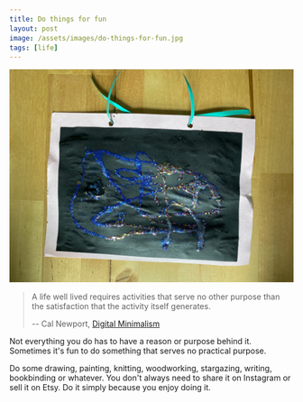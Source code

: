 ```yaml
---
title: Do things for fun
layout: post
image: /assets/images/do-things-for-fun.jpg
tags: [life]
---
```


![Artwork by my daughter, 18 months old](/assets/images/do-things-for-fun.jpg)

> A life well lived requires activities that serve no other purpose than the satisfaction that the activity itself generates.
>
> -- Cal Newport, [Digital Minimalism](http://www.calnewport.com/books/digital-minimalism/)

Not everything you do has to have a reason or purpose behind it. Sometimes it's fun to do something that serves no practical purpose.

Do some drawing, painting, knitting, woodworking, stargazing, writing, bookbinding or whatever. You don't always need to share it on Instagram or sell it on Etsy. Do it simply because you enjoy doing it.
